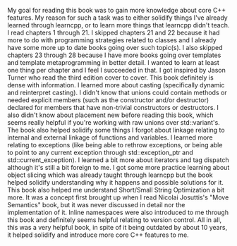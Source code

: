 My goal for reading this book was to gain more knowledge about core C++ features. My reason for such a task was to either solidify things I've already learned through learncpp, or to learn more things that learncpp didn't teach. I read chapters 1 through 21. I skipped chapters 21 and 22 because it had more to do with programming strategies related to classes and I already have some more up to date books going over such topic(s). I also skipped chapters 23 through 28 because I have more books going over templates and template metaprogramming in better detail. I wanted to learn at least one thing per chapter and I feel I succeeded in that. I got inspired by Jason Turner who read the third edition cover to cover. This book definitely is dense with information. I learned more about casting (specifically dynamic and reinterpret casting). I didn't know that unions could contain methods or needed explicit members (such as the constructor and/or destructor) declared for members that have non-trivial constructors or destructors. I also didn't know about placement new before reading this book, which seems really helpful if you're working with raw unions over std::variant's. The book also helped solidify some things I forgot about linkage relating to internal and external linkage of functions and variables. I learned more relating to exceptions (like being able to rethrow exceptions, or being able to point to any current exception through std::exception_ptr and std::current_exception). I learned a bit more about iterators and tag dispatch although it's still a bit foreign to me. I got some more practice learning about object slicing which was already taught through learncpp but the book helped solidify understanding why it happens and possible solutions for it. This book also helped me understand Short/Small String Optimization a bit more. It was a concept first brought up when I read Nicolai Josuttis's "Move Semantics" book, but it was never discussed in detail nor the implementation of it. Inline namespaces were also introduced to me through this book and definitely seems helpful relating to version control. All in all, this was a very helpful book, in spite of it being outdated by about 10 years, it helped solidify and introduce more core C++ features to me.
